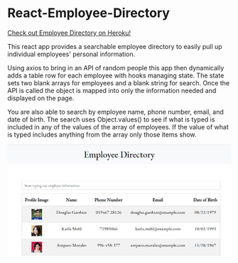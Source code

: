 # React-Employee-Directory

[Check out Employee Directory on Heroku!](https://mighty-cove-87859.herokuapp.com/)

This react app provides a searchable employee directory to easily pull up individual employees' personal information. 

Using axios to bring in an API of random people this app then dynamically adds a table row for each employee with hooks managing state. The state sets two blank arrays for employees and a blank string for search. Once the API is called the object is mapped into only the information needed and displayed on the page. 

You are also able to search by employee name, phone number, email, and date of birth. The search uses Object.values() to see if what is typed is included in any of the values of the array of employees. If the value of what is typed includes anything from the array only those items show.  

![Screenshot of employee directory](/public/images/react_dir.JPG)